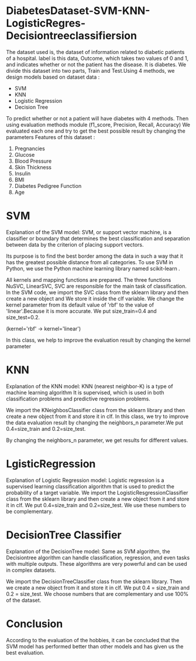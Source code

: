 # DiabetesDataset-SVM-KNN-LogisticRegres-Decisiontreeclassifiersion
The dataset used is, the dataset of information related to diabetic patients of a hospital. label is this data,
Outcome, which takes two values of 0 and 1, and indicates whether or not the patient has the disease.
It is diabetes. We divide this dataset into two parts, Train and Test.Using 4 methods, we design models based on dataset data :
- SVM
- KNN
- Logistic Regression 
- Decision Tree


To predict whether or not a patient will have diabetes with 4 methods. Then using evaluation methods module (f1_score, Precision, Recall, Accuracy) We evaluated each one and try to get the best possible result by changing the parameters 
Features of this dataset :
1. Pregnancies
2. Glucose 
3. Blood Pressure
4. Skin Thickness
5. Insulin
6. BMI 
7. Diabetes Pedigree Function 
8. Age

# SVM
Explanation of the SVM model:
SVM, or support vector machine, is a classifier or boundary that determines the best classification and separation between data by the criterion of placing support vectors.

Its purpose is to find the best border among the data in such a way that it has the greatest possible distance from all categories.
To use SVM in Python, we use the Python machine learning library named scikit-learn .

All kernels and mapping functions are prepared. The three functions NuSVC, LinearSVC, SVC are responsible for the main task of classification.
In the SVM code, we import the SVC class from the sklearn library and then create a new object and We store it inside the clf variable. We change the kernel parameter from its default value of 'rbf' to the value of 'linear'.Because it is more accurate. We put size_train=0.4 and size_test=0.2.

(kernel='rbf' → kernel='linear')

In this class, we help to improve the evaluation result by changing the kernel parameter

# KNN
Explanation of the KNN model:
KNN (nearest neighbor-K) is a type of machine learning algorithm
It is supervised, which is used in both classification problems and predictive regression problems.

We import the KNeighbosClassifier class from the sklearn library and then create a new object from it and store it in clf. In this class, we try to improve the data evaluation result by changing the neighbors_n parameter.We put 0.4=size_train and 0.2=size_test.

By changing the neighbors_n parameter, we get results for different values.

# LgisticRegression
Explanation of Logistic Regression model:
Logistic regression is a supervised learning classification algorithm that is used to predict the probability of a target variable.
We import the LogisticResgressionClassifier class from the sklearn library and then create a new object from it and store it in clf. We put 0.4=size_train and 0.2=size_test.
We use these numbers to be complementary.

# DecisionTree Classifier
Explanation of the DecisionTree model:
Same as SVM algorithm, the Decisiontree algorithm can handle classification, regression, and even tasks with multiple outputs. These algorithms are very powerful and can be used in complex datasets.

We import the DecisionTreeClassifier class from the sklearn library. Then we create a new object from it and store it in clf. We put 0.4 = size_train and 0.2 = size_test. We choose numbers that are complementary and use 100% of the dataset.


# Conclusion
According to the evaluation of the hobbies, it can be concluded that the SVM model has performed better than other models and has given us the best evaluation.
